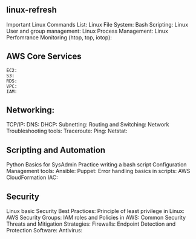 ## linux-refresh
Important Linux Commands List:
Linux File System:
Bash Scripting:
Linux User and group management:
Linux Process Management:
Linux Perfomrance Monitoring (htop, top, iotop):

## AWS Core Services
	EC2:
	S3:
	RDS:
	VPC:
	IAM:

## Networking:
TCP/IP:
DNS:
DHCP:
Subnetting:
Routing and Switching:
Network Troubleshooting tools:
	Traceroute:
	Ping: 
	Netstat:

## Scripting and Automation
Python Basics for SysAdmin
Practice writing a bash script
Configuration Management tools:
	Ansible:
	Puppet:
Error handling basics in scripts:
AWS CloudFormation IAC:

## Security
Linux basic Security Best Practices:
Principle of least privilege in Linux:
AWS Security Groups:
IAM roles and Policies in AWS:
Common Security Threats and Mitigation Strategies:
Firewalls:
Endpoint Detection and Protection Software:
Antivirus:


